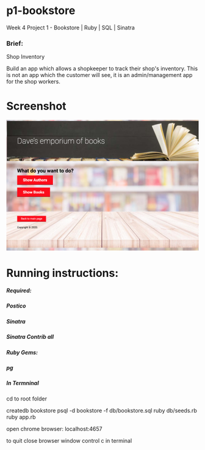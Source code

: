 # p1-bookstore
Week 4 Project 1 - Bookstore | Ruby | SQL | Sinatra


### Brief:
Shop Inventory

Build an app which allows a shopkeeper to track their shop's inventory. This is not an app which the customer will see, it is an admin/management app for the shop workers.

# Screenshot
![screenshot](screenshots/homepage.png)


# Running instructions:

##### Required:
##### Postico
##### Sinatra
##### Sinatra Contrib all
##### Ruby Gems:
#####   pg
  
##### In Termninal
cd to root folder

createdb bookstore
psql -d bookstore -f db/bookstore.sql
ruby db/seeds.rb
ruby app.rb

open chrome browser: localhost:4657

to quit
close browser window
control c in terminal
